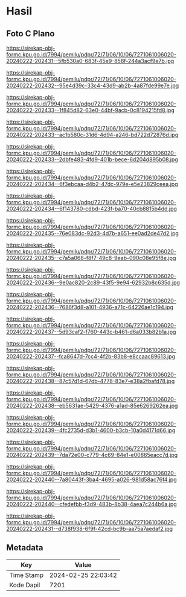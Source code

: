 # Hasil

## Foto C Plano

https://sirekap-obj-formc.kpu.go.id/7994/pemilu/pdpr/72/71/06/10/06/7271061006020-20240222-202431--5fb530a0-683f-45e9-858f-244a3acf9e7b.jpg

https://sirekap-obj-formc.kpu.go.id/7994/pemilu/pdpr/72/71/06/10/06/7271061006020-20240222-202432--95e4d39c-33c4-43d9-ab2b-4a87fde99e7e.jpg

https://sirekap-obj-formc.kpu.go.id/7994/pemilu/pdpr/72/71/06/10/06/7271061006020-20240222-202433--1f845d82-63e0-44bf-9acb-0c8194215fd8.jpg

https://sirekap-obj-formc.kpu.go.id/7994/pemilu/pdpr/72/71/06/10/06/7271061006020-20240222-202433--ac1b580c-31d6-4d94-a246-bd722d72876d.jpg

https://sirekap-obj-formc.kpu.go.id/7994/pemilu/pdpr/72/71/06/10/06/7271061006020-20240222-202433--2dbfe483-4fd9-401b-bece-6d204d895b08.jpg

https://sirekap-obj-formc.kpu.go.id/7994/pemilu/pdpr/72/71/06/10/06/7271061006020-20240222-202434--6f3ebcaa-d4b2-47dc-979e-e5e23829ceea.jpg

https://sirekap-obj-formc.kpu.go.id/7994/pemilu/pdpr/72/71/06/10/06/7271061006020-20240222-202434--6f143780-cdbd-423f-ba70-40cb8815b4dd.jpg

https://sirekap-obj-formc.kpu.go.id/7994/pemilu/pdpr/72/71/06/10/06/7271061006020-20240222-202435--76e083dc-92d3-4d7b-a651-ee0ad2de47d2.jpg

https://sirekap-obj-formc.kpu.go.id/7994/pemilu/pdpr/72/71/06/10/06/7271061006020-20240222-202435--c7a5a068-f8f7-49c8-9eab-090c08e95f8e.jpg

https://sirekap-obj-formc.kpu.go.id/7994/pemilu/pdpr/72/71/06/10/06/7271061006020-20240222-202436--9e0ac820-2c89-43f5-9e94-62932b8c635d.jpg

https://sirekap-obj-formc.kpu.go.id/7994/pemilu/pdpr/72/71/06/10/06/7271061006020-20240222-202436--7686f3d8-a101-4936-a71c-64226ae1c194.jpg

https://sirekap-obj-formc.kpu.go.id/7994/pemilu/pdpr/72/71/06/10/06/7271061006020-20240222-202437--5d93caf2-f760-443c-b461-d6a033b82b1a.jpg

https://sirekap-obj-formc.kpu.go.id/7994/pemilu/pdpr/72/71/06/10/06/7271061006020-20240222-202437--fca8647d-7cc4-4f2b-83b8-e8ccaac89613.jpg

https://sirekap-obj-formc.kpu.go.id/7994/pemilu/pdpr/72/71/06/10/06/7271061006020-20240222-202438--87c57d1d-67db-4778-83e7-e38a2fbafd78.jpg

https://sirekap-obj-formc.kpu.go.id/7994/pemilu/pdpr/72/71/06/10/06/7271061006020-20240222-202438--eb5631ae-5429-4376-a1ad-85e6269262ea.jpg

https://sirekap-obj-formc.kpu.go.id/7994/pemilu/pdpr/72/71/06/10/06/7271061006020-20240222-202439--4fc2735d-d3b1-4600-b3cb-10a0d4171d66.jpg

https://sirekap-obj-formc.kpu.go.id/7994/pemilu/pdpr/72/71/06/10/06/7271061006020-20240222-202439--7da72e00-c779-4c69-84e1-e00865eacc7d.jpg

https://sirekap-obj-formc.kpu.go.id/7994/pemilu/pdpr/72/71/06/10/06/7271061006020-20240222-202440--7a80443f-3ba4-4695-a026-981d58ac76f4.jpg

https://sirekap-obj-formc.kpu.go.id/7994/pemilu/pdpr/72/71/06/10/06/7271061006020-20240222-202440--cfedefbb-f3d9-483b-8b38-4aea7c244b6a.jpg

https://sirekap-obj-formc.kpu.go.id/7994/pemilu/pdpr/72/71/06/10/06/7271061006020-20240222-202431--d738f938-6f9f-42cd-bc9b-aa75a7aedaf2.jpg


## Metadata

| Key        | Value               |
| ---------- | ------------------- |
| Time Stamp | 2024-02-25 22:03:42 |
| Kode Dapil | 7201                |



